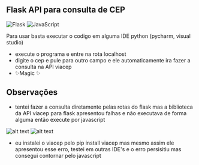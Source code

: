 ## Flask API para consulta de CEP

![Flask](https://img.shields.io/badge/flask-%23000.svg?style=for-the-badge&logo=flask&logoColor=white)
![JavaScript](https://img.shields.io/badge/javascript-%23323330.svg?style=for-the-badge&logo=javascript&logoColor=%23F7DF1E)

Para usar basta executar o codigo em alguma IDE python (pycharm, visual studio)
- execute o programa e entre na rota localhost
- digite o cep e pule para outro campo e ele automaticamente ira fazer a consulta na API viacep
- ✨Magic ✨

## Observações
- tentei fazer a consulta diretamente pelas rotas do flask mas a biblioteca da API viacep para flask apresentou falhas e não executava de forma alguma então execute por javascript

![alt text](https://i.imgur.com/OiQNQ85.png)
![alt text](https://i.imgur.com/CjkbV4D.png)
 - eu instalei o viacep pelo pip install viacep mas mesmo assim ele apresentou esse erro, testei em outras IDE's e o erro persisitiu mas consegui contornar pelo javascript